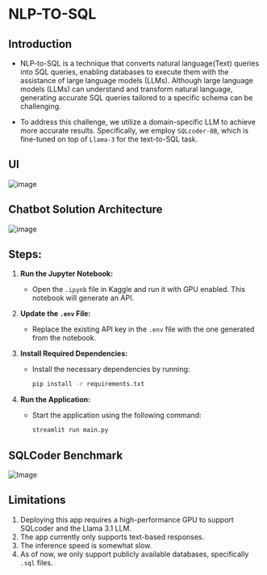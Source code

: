 # NLP-TO-SQL

## Introduction

* NLP-to-SQL is a technique that converts natural language(Text) queries into SQL queries, enabling databases to execute them with the assistance of large language models (LLMs). Although large language models (LLMs) can understand and    transform natural language, generating accurate SQL queries tailored to a specific schema can be challenging.

* To address this challenge, we utilize a domain-specific LLM to achieve more accurate results. Specifically, we employ ```SQLcoder-8B```, which is fine-tuned on top of ```Llama-3``` for the text-to-SQL task.


## UI
![image](https://github.com/user-attachments/assets/198c884d-399d-4de8-8c31-8325d5eb1f8f)

## Chatbot Solution Architecture
![image](https://github.com/user-attachments/assets/8626c8c2-9691-4b8c-822d-a1c9e11ea13d)

## Steps:
1. **Run the Jupyter Notebook:**
   - Open the `.ipynb` file in Kaggle and run it with GPU enabled. This notebook will generate an API.

2. **Update the `.env` File:**
   - Replace the existing API key in the `.env` file with the one generated from the notebook.

3. **Install Required Dependencies:**
   - Install the necessary dependencies by running:
     ```bash
     pip install -r requirements.txt
     ```

4. **Run the Application:**
   - Start the application using the following command:
     ```bash
     streamlit run main.py
     ```
## SQLCoder Benchmark 
![Image](https://cdn-uploads.huggingface.co/production/uploads/603bbad3fd770a9997b57cb6/h52Z_OKYBaDDQMFZyU5pF.png)
## Limitations
1. Deploying this app requires a high-performance GPU to support SQLcoder and the Llama 3.1 LLM.
2. The app currently only supports text-based responses.
3. The inference speed is somewhat slow.
4. As of now, we only support publicly available databases, specifically ```.sql``` files.
